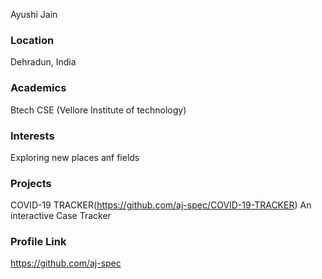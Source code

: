 Ayushi Jain

### Location
Dehradun, India

### Academics
Btech CSE (Vellore Institute of technology)

### Interests
Exploring new places anf fields

### Projects
COVID-19 TRACKER(https://github.com/aj-spec/COVID-19-TRACKER)
An interactive Case Tracker

### Profile Link
https://github.com/aj-spec
